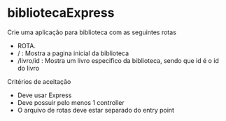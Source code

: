 # bibliotecaExpress
Crie uma aplicação para biblioteca com as seguintes rotas
- ROTA. 
-  /       :     Mostra a pagina inicial da biblioteca
-  /livro/id :   Mostra um livro especifico da biblioteca, sendo que id é o id do livro

Critérios de aceitação
- Deve usar Express
- Deve possuir pelo menos 1 controller
- O arquivo de rotas deve estar separado do entry point
